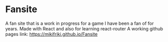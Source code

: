 # Fansite
A fan site that is a work in progress for a game I have been a fan of for years. Made with React and also for learning react-router
A working github pages link: https://mikifriki.github.io/Fansite
